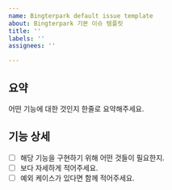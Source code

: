 ```yaml
---
name: Bingterpark default issue template
about: Bingterpark 기본 이슈 템플릿
title: ''
labels: ''
assignees: ''

---
```


## 요약
어떤 기능에 대한 것인지 한줄로 요약해주세요.

## 기능 상세
- [ ] 해당 기능을 구현하기 위해 어떤 것들이 필요한지.
- [ ] 보다 자세하게 적어주세요.
- [ ] 예외 케이스가 있다면 함께 적어주세요.
